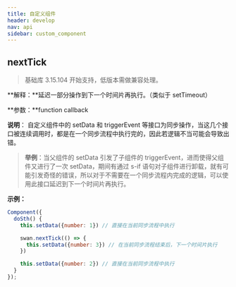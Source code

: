 ```yaml
---
title: 自定义组件
header: develop
nav: api
sidebar: custom_component
---
```


## nextTick

> 基础库 3.15.104 开始支持，低版本需做兼容处理。

**解释：**延迟一部分操作到下一个时间片再执行。（类似于 setTimeout）

**参数：**function callback

**说明**：
自定义组件中的 setData 和 triggerEvent 等接口为同步操作，当这几个接口被连续调用时，都是在一个同步流程中执行完的，因此若逻辑不当可能会导致出错。

> **举例**：当父组件的 setData 引发了子组件的 triggerEvent，进而使得父组件又进行了一次 setData，期间有通过 s-if 语句对子组件进行卸载，就有可能引发奇怪的错误，所以对于不需要在一个同步流程内完成的逻辑，可以使用此接口延迟到下一个时间片再执行。


**示例：**

```js
Component({
  doSth() {
    this.setData({number: 1}) // 直接在当前同步流程中执行

    swan.nextTick(() => {
      this.setData({number: 3}) // 在当前同步流程结束后，下一个时间片执行
    })

    this.setData({number: 2}) // 直接在当前同步流程中执行
  }
});
```